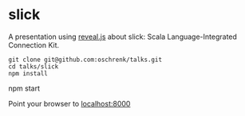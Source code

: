 # slick #

A presentation using [reveal.js](http://lab.hakim.se/reveal-js/#/) about slick: Scala Language-Integrated Connection Kit.

	git clone git@github.com:oschrenk/talks.git
	cd talks/slick
	npm install
  npm start

Point your browser to [localhost:8000](http://localhost:8000/)
